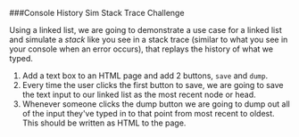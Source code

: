 ###Console History Sim Stack Trace Challenge

Using a linked list, we are going to demonstrate a use case for a linked list and simulate a _stack_ like you see in a stack trace (similar to what you see in your console when an error occurs), that replays the history of what we typed.

1. Add a text box to an HTML page and add 2 buttons, `save` and `dump`.
2. Every time the user clicks the first button to save, we are going to save the text input to our linked list as the most recent node or head.
3. Whenever someone clicks the dump button we are going to dump out all of the input they've typed in to that point from most recent to oldest. This should be written as HTML to the page.